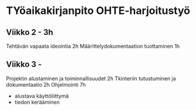 # TYöaikakirjanpito OHTE-harjoitustyö

## Viikko 2 - 3h

Tehtävän vapaata ideointia 2h
Määrittelydokumentaation tuottaminen 1h

## Viikko 3 - 

Projektin alustaminen ja toiminnallisuudet 2h
Tkinteriin tutustuminen ja dokumentaatio 2h
Ohjelmointi 7h
- alustava käyttöliittymä
- tiedon kerääminen
